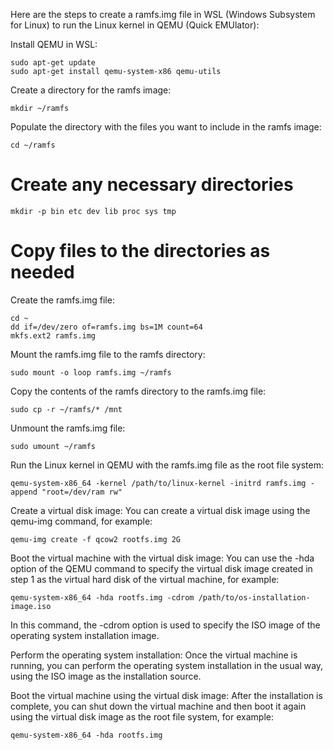 Here are the steps to create a ramfs.img file in WSL (Windows Subsystem for Linux) to run the Linux kernel in QEMU (Quick EMUlator):

Install QEMU in WSL:
```
sudo apt-get update
sudo apt-get install qemu-system-x86 qemu-utils
```
Create a directory for the ramfs image:
```
mkdir ~/ramfs
```
Populate the directory with the files you want to include in the ramfs image:
```
cd ~/ramfs
```
# Create any necessary directories
```
mkdir -p bin etc dev lib proc sys tmp
```
# Copy files to the directories as needed
Create the ramfs.img file:
```
cd ~
dd if=/dev/zero of=ramfs.img bs=1M count=64
mkfs.ext2 ramfs.img
```
Mount the ramfs.img file to the ramfs directory:
```
sudo mount -o loop ramfs.img ~/ramfs
```
Copy the contents of the ramfs directory to the ramfs.img file:
```
sudo cp -r ~/ramfs/* /mnt
```
Unmount the ramfs.img file:
```
sudo umount ~/ramfs
```
Run the Linux kernel in QEMU with the ramfs.img file as the root file system:
```
qemu-system-x86_64 -kernel /path/to/linux-kernel -initrd ramfs.img -append "root=/dev/ram rw"
```
Create a virtual disk image: You can create a virtual disk image using the qemu-img command, for example:
```
qemu-img create -f qcow2 rootfs.img 2G
```
Boot the virtual machine with the virtual disk image: You can use the -hda option of the QEMU command to specify the virtual disk image created in step 1 as the virtual hard disk of the virtual machine, for example:
```
qemu-system-x86_64 -hda rootfs.img -cdrom /path/to/os-installation-image.iso
```
In this command, the -cdrom option is used to specify the ISO image of the operating system installation image.

Perform the operating system installation: Once the virtual machine is running, you can perform the operating system installation in the usual way, using the ISO image as the installation source.

Boot the virtual machine using the virtual disk image: After the installation is complete, you can shut down the virtual machine and then boot it again using the virtual disk image as the root file system, for example:
```
qemu-system-x86_64 -hda rootfs.img
```

